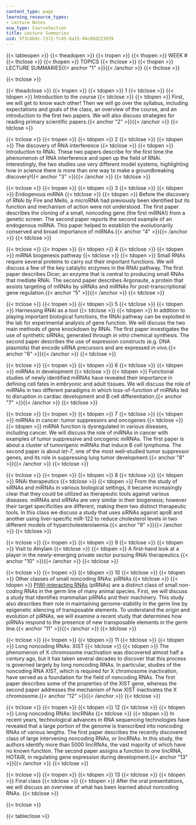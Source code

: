 ```yaml
---
content_type: page
learning_resource_types:
- Lecture Notes
ocw_type: CourseSection
title: Lecture Summaries
uid: 5f3c6b9c-7372-fc45-8a15-04c08d223039
---
```


{{< tableopen >}}
{{< theadopen >}}
{{< tropen >}}
{{< thopen >}}
WEEK #
{{< thclose >}}
{{< thopen >}}
TOPICS
{{< thclose >}}
{{< thopen >}}
LECTURE SUMMARIES{{< anchor "1" >}}{{< /anchor >}}
{{< thclose >}}

{{< trclose >}}

{{< theadclose >}}
{{< tropen >}}
{{< tdopen >}}
1
{{< tdclose >}}
{{< tdopen >}}
Introduction to the course
{{< tdclose >}}
{{< tdopen >}}
First, we will get to know each other! Then we will go over the syllabus, including expectations and goals of the class, an overview of the course, and an introduction to the first two papers. We will also discuss strategies for reading primary scientific papers.{{< anchor "2" >}}{{< /anchor >}}
{{< tdclose >}}

{{< trclose >}}
{{< tropen >}}
{{< tdopen >}}
2
{{< tdclose >}}
{{< tdopen >}}
The discovery of RNA interference
{{< tdclose >}}
{{< tdopen >}}
Introduction to RNAi. These two papers describe for the first time the phenomenon of RNA interference and open up the field of RNAi. Interestingly, the two studies use very different model systems, highlighting how in science there is more than one way to make a groundbreaking discovery!{{< anchor "3" >}}{{< /anchor >}}
{{< tdclose >}}

{{< trclose >}}
{{< tropen >}}
{{< tdopen >}}
3
{{< tdclose >}}
{{< tdopen >}}
Endogenous miRNA
{{< tdclose >}}
{{< tdopen >}}
Before the discovery of RNAi by Fire and Mello, a microRNA had previously been identified but its function and mechanism of action were not understood. The first paper describes the cloning of a small, noncoding gene (the first miRNA!) from a genetic screen. The second paper reports the second example of an endogenous miRNA. This paper helped to establish the evolutionarily conserved and broad importance of miRNAs.{{< anchor "4" >}}{{< /anchor >}}
{{< tdclose >}}

{{< trclose >}}
{{< tropen >}}
{{< tdopen >}}
4
{{< tdclose >}}
{{< tdopen >}}
miRNA biogenesis pathway
{{< tdclose >}}
{{< tdopen >}}
Small RNAs require several proteins to carry out their important functions. We will discuss a few of the key catalytic enzymes in the RNAi pathway. The first paper describes Dicer, an enzyme that is central to producing small RNAs that mediate RNAi. The second paper describes Argonaute, a protein that assists targeting of mRNAs by siRNAs and miRNAs for post-transcriptional gene regulation.{{< anchor "5" >}}{{< /anchor >}}
{{< tdclose >}}

{{< trclose >}}
{{< tropen >}}
{{< tdopen >}}
5
{{< tdclose >}}
{{< tdopen >}}
Harnessing RNAi as a tool
{{< tdclose >}}
{{< tdopen >}}
In addition to playing important biological functions, the RNAi pathway can be exploited in the lab for experimental analysis of gene function. We will discuss the two main methods of gene knockdown by RNAi. The first paper investigates the use of synthetic siRNAs, generated through _in vitro_ chemical synthesis. The second paper describes the use of expression constructs (e.g. DNA plasmids) that encode siRNA precursors and are expressed _in vivo._{{< anchor "6" >}}{{< /anchor >}}
{{< tdclose >}}

{{< trclose >}}
{{< tropen >}}
{{< tdopen >}}
6
{{< tdclose >}}
{{< tdopen >}}
miRNAs in development
{{< tdclose >}}
{{< tdopen >}}
Functional studies of newly identified miRNAs have revealed their importance in defining cell fates in embryonic and adult tissues. We will discuss the role of miRNAs in two different paradigms in which loss-of-function of miRNAs led to disruption in cardiac development and B cell differentiation.{{< anchor "7" >}}{{< /anchor >}}
{{< tdclose >}}

{{< trclose >}}
{{< tropen >}}
{{< tdopen >}}
7
{{< tdclose >}}
{{< tdopen >}}
miRNAs in cancer: tumor suppressors and oncogenes
{{< tdclose >}}
{{< tdopen >}}
miRNA function is dysregulated in various diseases, including cancer. We will discuss the role of miRNAs in cancer with examples of tumor suppressive and oncogenic miRNAs. The first paper is about a cluster of tumorigenic miRNAs that induce B cell lymphoma. The second paper is about _let-7_, one of the most well–studied tumor suppressor genes, and its role in suppressing lung tumor development.{{< anchor "8" >}}{{< /anchor >}}
{{< tdclose >}}

{{< trclose >}}
{{< tropen >}}
{{< tdopen >}}
8
{{< tdclose >}}
{{< tdopen >}}
RNAi therapeutics
{{< tdclose >}}
{{< tdopen >}}
From the study of siRNAs and miRNAs in various biological settings, it became increasingly clear that they could be utilized as therapeutic tools against various diseases. miRNAs and siRNAs are very similar in their biogenesis; however their target specificities are different, making them two distinct therapeutic tools. In this class we discuss a study that uses siRNAs against apoB and another using liver-specific miR-122 to reduce cholesterol levels in two different models of hypercholesterolaemia.{{< anchor "9" >}}{{< /anchor >}}
{{< tdclose >}}

{{< trclose >}}
{{< tropen >}}
{{< tdopen >}}
9
{{< tdclose >}}
{{< tdopen >}}
Visit to Alnylam
{{< tdclose >}}
{{< tdopen >}}
A first-hand look at a player in the newly-emerging private sector pursuing RNAi therapeutics.{{< anchor "10" >}}{{< /anchor >}}
{{< tdclose >}}

{{< trclose >}}
{{< tropen >}}
{{< tdopen >}}
10
{{< tdclose >}}
{{< tdopen >}}
Other classes of small noncoding RNAs: piRNAs
{{< tdclose >}}
{{< tdopen >}}
[PIWI-interacting RNAs](http://en.wikipedia.org/wiki/Piwi-interacting_RNA) (piRNAs) are a distinct class of small non-coding RNAs in the germ line of many animal species. First, we will discuss a study that identifies mammalian piRNAs and their machinery. This study also describes their role in maintaining genome-stability in the germ line by epigenetic silencing of transposable elements. To understand the origin and evolution of piRNAs, we will examine a recent study that determines how piRNAs respond to the presence of new transposable elements in the germ line.{{< anchor "11" >}}{{< /anchor >}}
{{< tdclose >}}

{{< trclose >}}
{{< tropen >}}
{{< tdopen >}}
11
{{< tdclose >}}
{{< tdopen >}}
Long noncoding RNAs: XIST
{{< tdclose >}}
{{< tdopen >}}
The phenomenon of X chromosome inactivation was discovered almost half a century ago, but it has taken several decades to discover that this process is governed largely by long noncoding RNAs. In particular, studies of the noncoding RNA XIST, which is required for X chromosome inactivation, have served as a foundation for the field of noncoding RNAs. The first paper describes some of the properties of the XIST gene, whereas the second paper addresses the mechanism of how XIST inactivates the X chromosome.{{< anchor "12" >}}{{< /anchor >}}
{{< tdclose >}}

{{< trclose >}}
{{< tropen >}}
{{< tdopen >}}
12
{{< tdclose >}}
{{< tdopen >}}
Long noncoding RNAs: lincRNAs
{{< tdclose >}}
{{< tdopen >}}
In recent years, technological advances in RNA sequencing technologies have revealed that a large portion of the genome is transcribed into noncoding RNAs of various lengths. The first paper describes the recently discovered class of large intervening noncoding RNAs, or lincRNAs. In this study, the authors identify more than 5000 lincRNAs, the vast majority of which have no known function. The second paper assigns a function to one lincRNA, HOTAIR, in regulating gene expression during development.{{< anchor "13" >}}{{< /anchor >}}
{{< tdclose >}}

{{< trclose >}}
{{< tropen >}}
{{< tdopen >}}
13
{{< tdclose >}}
{{< tdopen >}}
Final class
{{< tdclose >}}
{{< tdopen >}}
After the oral presentations, we will discuss an overview of what has been learned about noncoding RNAs.
{{< tdclose >}}

{{< trclose >}}

{{< tableclose >}}